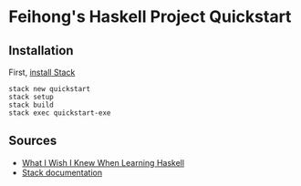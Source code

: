 # Feihong's Haskell Project Quickstart

## Installation

First, [install Stack](https://github.com/feihong/haskell-quickstart#installation)

```
stack new quickstart
stack setup
stack build
stack exec quickstart-exe
```

## Sources

- [What I Wish I Knew When Learning Haskell](http://dev.stephendiehl.com/hask/)
- [Stack documentation](https://docs.haskellstack.org/en/stable/README/)
